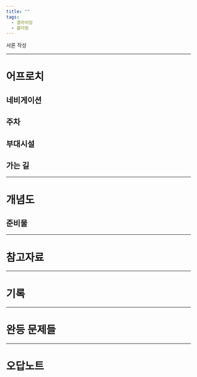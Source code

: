 ```yaml
---
title: ""
tags:
  - 클라이밍
  - 볼더링
---
```


서론 작성

---

# 어프로치

## 네비게이션

## 주차

## 부대시설

## 가는 길

---

# 개념도


## 준비물

---
# 참고자료


---

# 기록


---
# 완등 문제들

---
# 오답노트
